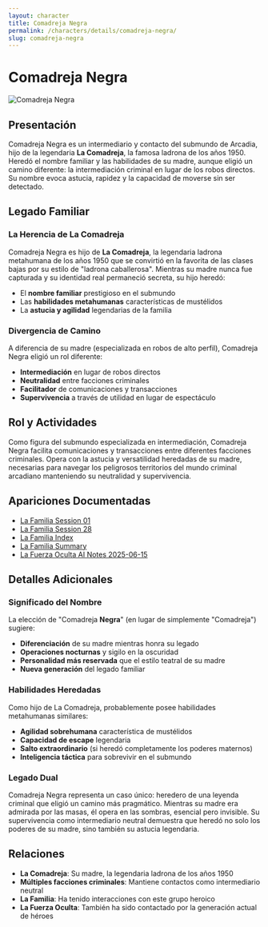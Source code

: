 ```yaml
---
layout: character
title: Comadreja Negra
permalink: /characters/details/comadreja-negra/
slug: comadreja-negra
---
```


# Comadreja Negra

<div class="character-photo">
  <img src="{{ site.baseurl }}/assets/img/characters/Comadreja%20negra.png" alt="Comadreja Negra" />
</div>

## Presentación
Comadreja Negra es un intermediario y contacto del submundo de Arcadia, hijo de la legendaria **La Comadreja**, la famosa ladrona de los años 1950. Heredó el nombre familiar y las habilidades de su madre, aunque eligió un camino diferente: la intermediación criminal en lugar de los robos directos. Su nombre evoca astucia, rapidez y la capacidad de moverse sin ser detectado.

## Legado Familiar

### La Herencia de La Comadreja
Comadreja Negra es hijo de **La Comadreja**, la legendaria ladrona metahumana de los años 1950 que se convirtió en la favorita de las clases bajas por su estilo de "ladrona caballerosa". Mientras su madre nunca fue capturada y su identidad real permaneció secreta, su hijo heredó:
- El **nombre familiar** prestigioso en el submundo
- Las **habilidades metahumanas** características de mustélidos
- La **astucia y agilidad** legendarias de la familia

### Divergencia de Camino
A diferencia de su madre (especializada en robos de alto perfil), Comadreja Negra eligió un rol diferente:
- **Intermediación** en lugar de robos directos
- **Neutralidad** entre facciones criminales
- **Facilitador** de comunicaciones y transacciones
- **Supervivencia** a través de utilidad en lugar de espectáculo

## Rol y Actividades
Como figura del submundo especializada en intermediación, Comadreja Negra facilita comunicaciones y transacciones entre diferentes facciones criminales. Opera con la astucia y versatilidad heredadas de su madre, necesarias para navegar los peligrosos territorios del mundo criminal arcadiano manteniendo su neutralidad y supervivencia.

## Apariciones Documentadas
- [La Familia Session 01](../../campaigns/la-familia/session-01.md)
- [La Familia Session 28](../../campaigns/la-familia/session-28.md)
- [La Familia Index](../../campaigns/la-familia/index.md)
- [La Familia Summary](../../campaigns/la-familia/summary/summary.md)
- [La Fuerza Oculta AI Notes 2025-06-15](../../campaigns/la-fuerza-oculta/ai-notes/2025-06-15-gemini-notes.md)

## Detalles Adicionales

### Significado del Nombre
La elección de "Comadreja **Negra**" (en lugar de simplemente "Comadreja") sugiere:
- **Diferenciación** de su madre mientras honra su legado
- **Operaciones nocturnas** y sigilo en la oscuridad
- **Personalidad más reservada** que el estilo teatral de su madre
- **Nueva generación** del legado familiar

### Habilidades Heredadas
Como hijo de La Comadreja, probablemente posee habilidades metahumanas similares:
- **Agilidad sobrehumana** característica de mustélidos
- **Capacidad de escape** legendaria
- **Salto extraordinario** (si heredó completamente los poderes maternos)
- **Inteligencia táctica** para sobrevivir en el submundo

### Legado Dual
Comadreja Negra representa un caso único: heredero de una leyenda criminal que eligió un camino más pragmático. Mientras su madre era admirada por las masas, él opera en las sombras, esencial pero invisible. Su supervivencia como intermediario neutral demuestra que heredó no solo los poderes de su madre, sino también su astucia legendaria.

## Relaciones
- **La Comadreja**: Su madre, la legendaria ladrona de los años 1950
- **Múltiples facciones criminales**: Mantiene contactos como intermediario neutral
- **La Familia**: Ha tenido interacciones con este grupo heroico
- **La Fuerza Oculta**: También ha sido contactado por la generación actual de héroes